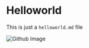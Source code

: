 # Helloworld

This is just a `helloworld.md` file

![Github Image](https://avatars.githubusercontent.com/u/9919?s=1080&v=4)
